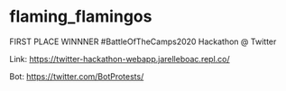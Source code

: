 # flaming_flamingos
FIRST PLACE WINNNER #BattleOfTheCamps2020 Hackathon @ Twitter

Link: https://twitter-hackathon-webapp.jarelleboac.repl.co/

Bot: https://twitter.com/BotProtests/
